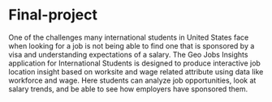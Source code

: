 # Final-project
One of the challenges many international students in United States face when looking for a job is
not being able to find one that is sponsored by a visa and understanding expectations of
a salary. The Geo Jobs Insights application for International Students is designed to
produce interactive job location insight based on worksite and wage related attribute using
data like workforce and wage. Here students can analyze job opportunities, look at salary
trends, and be able to see how employers have sponsored them.
